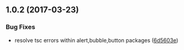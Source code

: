 <a name="1.0.2"></a>
## 1.0.2 (2017-03-23)


### Bug Fixes

* resolve tsc errors within alert,bubble,button packages ([6d5603e](https://github.com/wc-catalogue/blaze-elements/commit/6d5603e))



